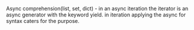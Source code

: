 Async comprehension(list, set, dict) - in an async iteration the iterator is an async generator with the keyword yield. in iteration applying the async for syntax caters for the purpose.
